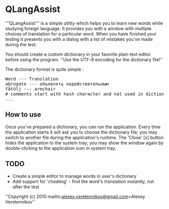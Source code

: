 QLangAssist
===========
'''QLangAssist''' is a simple utility which helps you to learn new words while studying foreign language. It provides you with a window with multiple choices of translation for a particular word. When you have finished your testing it presents you with a dialog with a list of mistakes you've made during the test.

You should create a custom dictionary in your favorite plain text editor before using the program. ''Use the UTF-8 encoding for the dictionary file!''

The dictionary format is quite simple :
<pre>
Word --- Translation
abrogate --- объявлять недействительным
fåtölj --- armchair
# comments start with hash character and not used in dictionary</td></tr>
...
</pre>

How to use
----------
Once you've prepared a dictionary, you can run the application. 
Every time the application starts it will ask you to choose the dictionary file; you may switch to another file during the application's runtime. 
The 'Close' [x] button hides the application to the system tray; you may show the window again by double-clicking to the application icon in system tray.
    
TODO
----
 * Create a simple editor to manage words in user's dictionary</li>
 * Add support for 'cheating' - find the word's translation instantly, not after the test</li>

''Copyright (c) 2010 mailto:alexey.veretennikov@gmail.com>Alexey Veretennikov''
